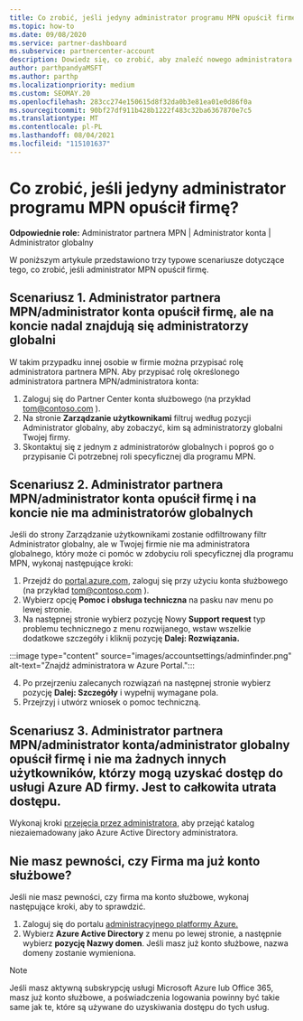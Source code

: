 ```yaml
---
title: Co zrobić, jeśli jedyny administrator programu MPN opuścił firmę?
ms.topic: how-to
ms.date: 09/08/2020
ms.service: partner-dashboard
ms.subservice: partnercenter-account
description: Dowiedz się, co zrobić, aby znaleźć nowego administratora MPN lub uzyskać pomoc od administratora globalnego firmy. Dowiedz się również, jak dodać nową Partner Center globalnego.
author: parthpandyaMSFT
ms.author: parthp
ms.localizationpriority: medium
ms.custom: SEOMAY.20
ms.openlocfilehash: 283cc274e150615d8f32da0b3e81ea01e0d86f0a
ms.sourcegitcommit: 90bf27df911b428b1222f483c32ba6367870e7c5
ms.translationtype: MT
ms.contentlocale: pl-PL
ms.lasthandoff: 08/04/2021
ms.locfileid: "115101637"
---
```

# <a name="what-to-do-if-the-only-admin-for-your-mpn-program-has-left-the-company"></a>Co zrobić, jeśli jedyny administrator programu MPN opuścił firmę?

**Odpowiednie role:** Administrator partnera MPN | Administrator konta | Administrator globalny

W poniższym artykule przedstawiono trzy typowe scenariusze dotyczące tego, co zrobić, jeśli administrator MPN opuścił firmę.

## <a name="scenario-1-mpn-partner-adminaccount-admin-has-left-the-company-but-there-are-still-global-admins-in-the-account"></a>Scenariusz 1. Administrator partnera MPN/administrator konta opuścił firmę, ale na koncie nadal znajdują się administratorzy globalni

W takim przypadku innej osobie w firmie można przypisać rolę administratora partnera MPN. Aby przypisać rolę określonego administratora partnera MPN/administratora konta:

1. Zaloguj się do Partner Center konta służbowego (na przykład tom@contoso.com ).
1. Na stronie **Zarządzanie użytkownikami** filtruj według pozycji Administrator globalny, aby zobaczyć, kim są administratorzy globalni Twojej firmy. 
1. Skontaktuj się z jednym z administratorów globalnych i poproś go o przypisanie Ci potrzebnej roli specyficznej dla programu MPN. 

## <a name="scenario-2-mpn-partner-adminaccount-admin-has-left-the-company-and-there-are-no-global-admins-in-the-account"></a>Scenariusz 2. Administrator partnera MPN/administrator konta opuścił firmę i na koncie nie ma administratorów globalnych 

Jeśli do strony  Zarządzanie użytkownikami zostanie odfiltrowany filtr Administrator globalny, ale w Twojej firmie nie ma administratora globalnego, który może ci pomóc w zdobyciu roli specyficznej dla programu MPN, wykonaj następujące kroki:

1. Przejdź do [portal.azure.com](https://ms.portal.azure.com/), zaloguj się przy użyciu konta służbowego (na przykład tom@contoso.com ). 
1. Wybierz opcję **Pomoc i obsługa techniczna** na pasku nav menu po lewej stronie.
1. Na następnej stronie wybierz pozycję Nowy  **Support request** typ problemu technicznego z menu rozwijanego, wstaw wszelkie dodatkowe szczegóły i kliknij pozycję **Dalej: Rozwiązania.**

:::image type="content" source="images/accountsettings/adminfinder.png" alt-text="Znajdź administratora w Azure Portal.":::

4. Po przejrzeniu zalecanych rozwiązań na następnej stronie wybierz pozycję **Dalej: Szczegóły** i wypełnij wymagane pola.
1. Przejrzyj i utwórz wniosek o pomoc techniczną.


## <a name="scenario-3-mpn-partner-adminaccount-adminglobal-admin-has-left-the-company-and-there-are-no-other-users-who-can-access-the-companys-azure-ad-this-is-a-complete-loss-of-access"></a>Scenariusz 3. Administrator partnera MPN/administrator konta/administrator globalny opuścił firmę i nie ma żadnych innych użytkowników, którzy mogą uzyskać dostęp do usługi Azure AD firmy. Jest to całkowita utrata dostępu.

Wykonaj kroki [przejęcia przez administratora,](/azure/active-directory/users-groups-roles/domains-admin-takeover#internal-admin-takeover) aby przejąć katalog niezaiemadowany jako Azure Active Directory administratora.

## <a name="not-sure-if-your-company-already-has-a-work-account"></a>Nie masz pewności, czy Firma ma już konto służbowe?

Jeśli nie masz pewności, czy firma ma konto służbowe, wykonaj następujące kroki, aby to sprawdzić.

1. Zaloguj się do portalu [administracyjnego platformy Azure.](https://ms.portal.azure.com)
2. Wybierz **Azure Active Directory** z menu po lewej stronie, a następnie wybierz **pozycję Nazwy domen**.
Jeśli masz już konto służbowe, nazwa domeny zostanie wymieniona.

>[!Note]
>Jeśli masz aktywną subskrypcję usługi Microsoft Azure lub Office 365, masz już konto służbowe, a poświadczenia logowania powinny być takie same jak te, które są używane do uzyskiwania dostępu do tych usług.